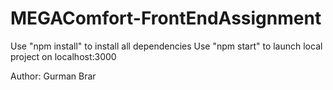 # MEGAComfort-FrontEndAssignment

Use "npm install" to install all dependencies
Use "npm start" to launch local project on localhost:3000

Author: Gurman Brar
